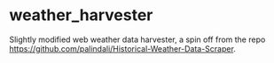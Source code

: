 # weather_harvester

Slightly modified web weather data harvester, a spin off from the repo https://github.com/palindali/Historical-Weather-Data-Scraper.
